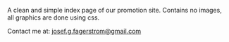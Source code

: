 A clean and simple index page of our promotion site.
Contains no images, all graphics are done using css.

Contact me at: josef.g.fagerstrom@gmail.com
